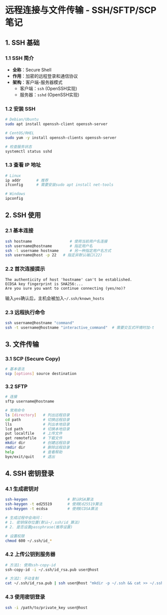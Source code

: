# 远程连接与文件传输 - SSH/SFTP/SCP 笔记
## 1. SSH 基础
### 1.1 SSH 简介
- **全称**：Secure Shell
- **作用**：加密的远程登录和通信协议
- **架构**：客户端-服务器模式
  - 客户端：`ssh` (OpenSSH实现)
  - 服务器：`sshd` (OpenSSH实现)

### 1.2 安装 SSH
```bash
# Debian/Ubuntu
sudo apt install openssh-client openssh-server

# CentOS/RHEL
sudo yum -y install openssh-clients openssh-server

# 检查服务状态
systemctl status sshd
```

### 1.3 查看 IP 地址
```bash
# Linux
ip addr       # 推荐
ifconfig      # 需要安装sudo apt install net-tools

# Windows
ipconfig
```

## 2. SSH 使用

### 2.1 基本连接
```bash
ssh hostname                 # 使用当前用户名连接
ssh username@hostname        # 指定用户名
ssh -l username hostname     # 另一种指定用户名方式
ssh username@host -p 22   # 指定非默认端口(22)
```

### 2.2 首次连接提示
```
The authenticity of host 'hostname' can't be established.
ECDSA key fingerprint is SHA256:...
Are you sure you want to continue connecting (yes/no)?
```
输入`yes`确认后，主机会被加入`~/.ssh/known_hosts`

### 2.3 远程执行命令
```bash
ssh username@hostname "command"
ssh -t username@hostname "interactive_command"  # 需要交互式环境时加-t
```

## 3. 文件传输

### 3.1 SCP (Secure Copy)
```bash
# 基本语法
scp [options] source destination
```

### 3.2 SFTP 
```bash
# 连接
sftp username@hostname

# 常用命令
ls [directory]   # 列出远程目录
cd path          # 切换远程目录
lls              # 列出本地目录
lcd path         # 切换本地目录
put localfile    # 上传文件
get remotefile   # 下载文件
mkdir dir        # 创建远程目录
rmdir dir        # 删除远程目录
help             # 查看帮助
bye/exit/quit    # 退出
```

## 4. SSH 密钥登录

### 4.1 生成密钥对
```bash
ssh-keygen                  # 默认RSA算法
ssh-keygen -t ed25519       # 使用Ed25519算法
ssh-keygen -t ecdsa         # 使用ECDSA算法

# 生成过程中会询问：
# 1. 密钥保存位置(默认~/.ssh/id_算法)
# 2. 是否设置passphrase(推荐设置)

# 设置权限
chmod 600 ~/.ssh/id_*
```

### 4.2 上传公钥到服务器
```bash
# 方法1: 使用ssh-copy-id
ssh-copy-id -i ~/.ssh/id_rsa.pub user@host

# 方法2: 手动复制
cat ~/.ssh/id_rsa.pub | ssh user@host "mkdir -p ~/.ssh && cat >> ~/.ssh/authorized_keys"
```

### 4.3 使用密钥登录
```bash
ssh -i /path/to/private_key user@host
```
